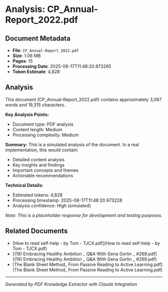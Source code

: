 # Analysis: CP_Annual-Report_2022.pdf

## Document Metadata
- **File**: `CP_Annual-Report_2022.pdf`
- **Size**: 1.06 MB
- **Pages**: 15
- **Processing Date**: 2025-08-17T11:48:20.973265
- **Token Estimate**: 4,828

## Analysis

This document (CP_Annual-Report_2022.pdf) contains approximately 3,087 words and 19,315 characters.

**Key Analysis Points:**
- Document type: PDF analysis
- Content length: Medium
- Processing complexity: Medium

**Summary:**
This is a simulated analysis of the document. In a real implementation, this would contain:
- Detailed content analysis
- Key insights and findings
- Important concepts and themes
- Actionable recommendations

**Technical Details:**
- Estimated tokens: 4,828
- Processing timestamp: 2025-08-17T11:48:20.973228
- Analysis confidence: High (simulated)

*Note: This is a placeholder response for development and testing purposes.*

## Related Documents

- [How to read self-help - by Tom - TJCX.pdf](How to read self-help - by Tom - TJCX.pdf)
- [(19) Embracing Healthy Ambition _ Q&A With Gena Gorlin _ #269.pdf]((19) Embracing Healthy Ambition _ Q&A With Gena Gorlin _ #269.pdf)
- [The Blank Sheet Method_ From Passive Reading to Active Learning.pdf](The Blank Sheet Method_ From Passive Reading to Active Learning.pdf)

---
*Generated by PDF Knowledge Extractor with Claude Integration*